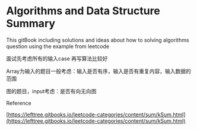 # Algorithms and Data Structure Summary

This gitBook including solutions and ideas about how to solving algorithms question using the example from leetcode

面试先考虑所有的输入case 再写算法比较好

Array为输入的题目一般考虑：输入是否有序，输入是否有重复内容，输入数据的范围

图的题目，input考虑：是否有向无向图

Reference

[https://lefttree.gitbooks.io/leetcode-categories/content/sum/kSum.html](https://lefttree.gitbooks.io/leetcode-categories/content/sum/kSum.html)

